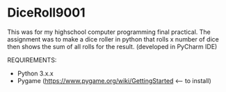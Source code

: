# DiceRoll9001
This was for my highschool computer programming final practical. The assignment was to make a dice roller in python that rolls x number of dice then shows the sum of all rolls for the result. (developed in PyCharm IDE)

REQUIREMENTS:
 - Python 3.x.x
 - Pygame (https://www.pygame.org/wiki/GettingStarted <-- to install)
